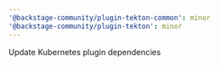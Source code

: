 ```yaml
---
'@backstage-community/plugin-tekton-common': minor
'@backstage-community/plugin-tekton': minor
---
```


Update Kubernetes plugin dependencies
